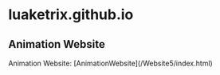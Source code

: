 # luaketrix.github.io

<h2>Animation Website</h2>
Animation Website: [AnimationWebsite](/Website5/index.html)
